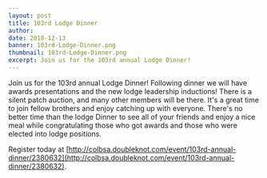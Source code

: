 ```yaml
---
layout: post
title: 103rd Lodge Dinner
author:
date: 2018-12-13
banner: 103rd-Lodge-Dinner.png
thumbnail: 103rd-Lodge-Dinner.png
excerpt: Join us for the 103rd annual Lodge Dinner!
---
```


Join us for the 103rd annual Lodge Dinner! Following dinner we will have awards presentations and the new lodge leadership inductions! There is a silent patch auction, and many other members will be there. It's a great time to join fellow brothers and enjoy catching up with everyone. There's no better time than the lodge Dinner to see all of your friends and enjoy a nice meal while congratulating those who got awards and those who were elected into lodge positions.

Register today at [http://colbsa.doubleknot.com/event/103rd-annual-dinner/2380632](http://colbsa.doubleknot.com/event/103rd-annual-dinner/2380632).
